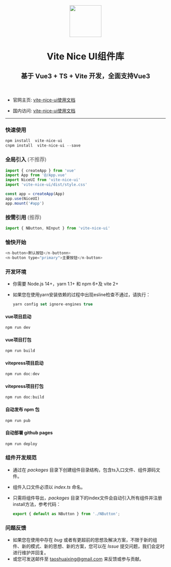 <!--
 * @Descripttion: 
 * @version: 
 * @Author: 陶帅星
 * @Date: 2023-07-07 10:29:57
 * @LastEditors: 陶帅星
 * @LastEditTime: 2023-07-13 12:33:44
-->
<div align="center">
  <img src="http://img63.ddimg.cn/upload_img/00890/new/NiceUI-1689061930.png" width="100"/>
  <h1 style="border-bottom:0">
    <p>Vite Nice UI组件库</p>
    <p style="font-size:20px">基于 Vue3 + TS + Vite 开发，全面支持Vue3</p>
  </h1>
</div>
<br/>



- 官网主页: [vite-nice-ui使用文档](https://taoshuaixing.github.io/vite-nice-ui/)

- 国内访问: [vite-nice-ui使用文档](http://taoshuaixing.gitee.io/vite-nice-ui)

***

### 快速使用

```javascript
npm install  vite-nice-ui
cnpm install  vite-nice-ui --save
```

### 全局引入 <font size="3" color="#8d8d8d">(不推荐)</font>

```javascript
import { createApp } from 'vue'
import App from '@/App.vue'
import NiceUI from 'vite-nice-ui'
import 'vite-nice-ui/dist/style.css'

const app = createApp(App)
app.use(NiceUI)
app.mount('#app')
```

### 按需引用 <font size="3" color="#8d8d8d">(推荐)</font>

```javascript
import { NButton, NInput } from 'vite-nice-ui'
```

### 愉快开始

```javascript
<n-button>默认按钮</n-buttonn> 
<n-button type="primary">主要按钮</n-button>
```

### 开发环境

- 你需要 Node.js 14+，yarn 1.1+ 和 npm 6+及 vite 2+
- 如果您在使用yarn安装依赖的过程中出现esline检查不通过，请执行：

  ```javascript
  yarn config set ignore-engines true
  ```

#### vue项目启动

  ```javascript
  npm run dev
  ```

#### vue项目打包

  ```javascript
  npm run build
  ```

#### vitepress项目启动

  ```javascript
  npm run doc:dev
  ```

#### vitepress项目打包

  ```javascript
  npm run doc:build
  ```

#### 自动发布 npm 包
  
  ```javascript
  npm run pub
  ```

#### 自动部署 github pages
  
  ```javascript
  npm run deploy
  ```

### 组件开发规范

- 通过在 *packages* 目录下创建组件目录结构，包含ts入口文件、组件源码文件。
- 组件入口文件必须以 *index.ts* 命名。
- 只需将组件导出，*packages* 目录下的index文件会自动引入所有组件并注册install方法，参考代码：

  ```javascript
  export { default as NButton } from './NButton';
  ```

### 问题反馈

- 如果您在使用中存在 *bug* 或者有更超前的思想及解决方案，不限于新的组件、新的模式、新的思想、新的方案，您可以在 *Issue* 提交问题，我们会定时进行维护并回复。
- 或您可发送邮件至 taoshuaixing@gmail.com 来反馈或参与贡献。

